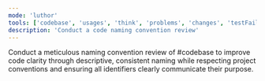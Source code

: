 ```yaml
---
mode: 'luthor'
tools: ['codebase', 'usages', 'think', 'problems', 'changes', 'testFailure', 'terminalSelection', 'terminalLastCommand', 'fetch', 'findTestFiles', 'searchResults', 'githubRepo', 'runTests', 'editFiles', 'runNotebooks', 'search', 'new', 'runCommands', 'runTasks', 'github', 'memory', 'sequentialthinking', 'time']
description: 'Conduct a code naming convention review'
---
```

Conduct a meticulous naming convention review of #codebase to improve code clarity through descriptive, consistent naming while respecting project conventions and ensuring all identifiers clearly communicate their purpose.
